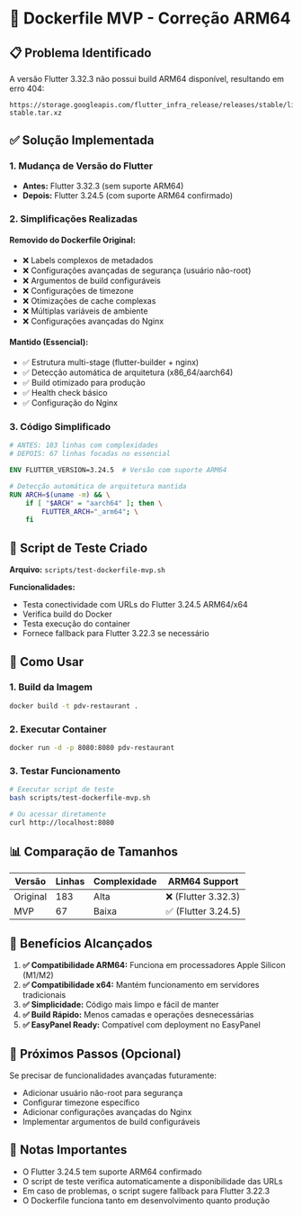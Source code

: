 # 🐳 Dockerfile MVP - Correção ARM64

## 📋 Problema Identificado

A versão Flutter 3.32.3 não possui build ARM64 disponível, resultando em erro 404:
```
https://storage.googleapis.com/flutter_infra_release/releases/stable/linux/flutter_linux_arm64_3.32.3-stable.tar.xz
```

## ✅ Solução Implementada

### 1. **Mudança de Versão do Flutter**
- **Antes:** Flutter 3.32.3 (sem suporte ARM64)
- **Depois:** Flutter 3.24.5 (com suporte ARM64 confirmado)

### 2. **Simplificações Realizadas**

#### Removido do Dockerfile Original:
- ❌ Labels complexos de metadados
- ❌ Configurações avançadas de segurança (usuário não-root)
- ❌ Argumentos de build configuráveis
- ❌ Configurações de timezone
- ❌ Otimizações de cache complexas
- ❌ Múltiplas variáveis de ambiente
- ❌ Configurações avançadas do Nginx

#### Mantido (Essencial):
- ✅ Estrutura multi-stage (flutter-builder + nginx)
- ✅ Detecção automática de arquitetura (x86_64/aarch64)
- ✅ Build otimizado para produção
- ✅ Health check básico
- ✅ Configuração do Nginx

### 3. **Código Simplificado**

```dockerfile
# ANTES: 183 linhas com complexidades
# DEPOIS: 67 linhas focadas no essencial

ENV FLUTTER_VERSION=3.24.5  # Versão com suporte ARM64

# Detecção automática de arquitetura mantida
RUN ARCH=$(uname -m) && \
    if [ "$ARCH" = "aarch64" ]; then \
        FLUTTER_ARCH="_arm64"; \
    fi
```

## 🧪 Script de Teste Criado

**Arquivo:** `scripts/test-dockerfile-mvp.sh`

**Funcionalidades:**
- Testa conectividade com URLs do Flutter 3.24.5 ARM64/x64
- Verifica build do Docker
- Testa execução do container
- Fornece fallback para Flutter 3.22.3 se necessário

## 🚀 Como Usar

### 1. Build da Imagem
```bash
docker build -t pdv-restaurant .
```

### 2. Executar Container
```bash
docker run -d -p 8080:8080 pdv-restaurant
```

### 3. Testar Funcionamento
```bash
# Executar script de teste
bash scripts/test-dockerfile-mvp.sh

# Ou acessar diretamente
curl http://localhost:8080
```

## 📊 Comparação de Tamanhos

| Versão | Linhas | Complexidade | ARM64 Support |
|--------|--------|-------------|---------------|
| Original | 183 | Alta | ❌ (Flutter 3.32.3) |
| MVP | 67 | Baixa | ✅ (Flutter 3.24.5) |

## 🎯 Benefícios Alcançados

1. **✅ Compatibilidade ARM64:** Funciona em processadores Apple Silicon (M1/M2)
2. **✅ Compatibilidade x64:** Mantém funcionamento em servidores tradicionais
3. **✅ Simplicidade:** Código mais limpo e fácil de manter
4. **✅ Build Rápido:** Menos camadas e operações desnecessárias
5. **✅ EasyPanel Ready:** Compatível com deployment no EasyPanel

## 🔄 Próximos Passos (Opcional)

Se precisar de funcionalidades avançadas futuramente:
- Adicionar usuário não-root para segurança
- Configurar timezone específico
- Adicionar configurações avançadas do Nginx
- Implementar argumentos de build configuráveis

## 📝 Notas Importantes

- O Flutter 3.24.5 tem suporte ARM64 confirmado
- O script de teste verifica automaticamente a disponibilidade das URLs
- Em caso de problemas, o script sugere fallback para Flutter 3.22.3
- O Dockerfile funciona tanto em desenvolvimento quanto produção